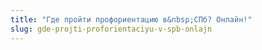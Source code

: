 ```yaml
---
title: "Где пройти профориентацию в&nbsp;СПб? Онлайн!"
slug: gde-projti-proforientaciyu-v-spb-onlajn
---
```

